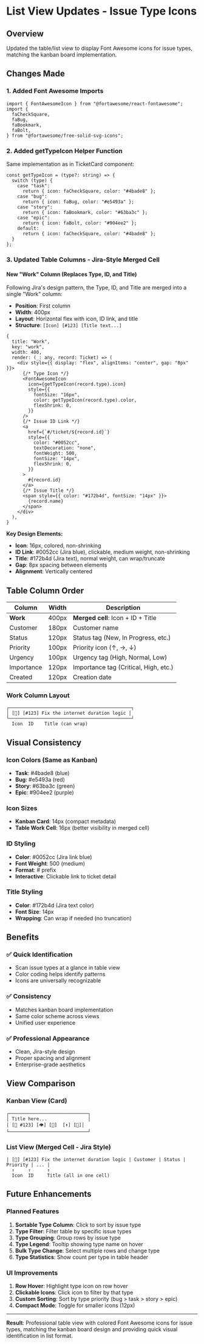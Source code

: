 # List View Updates - Issue Type Icons

## Overview

Updated the table/list view to display Font Awesome icons for issue types, matching the kanban board implementation.

## Changes Made

### 1. Added Font Awesome Imports

```tsx
import { FontAwesomeIcon } from "@fortawesome/react-fontawesome";
import {
  faCheckSquare,
  faBug,
  faBookmark,
  faBolt,
} from "@fortawesome/free-solid-svg-icons";
```

### 2. Added getTypeIcon Helper Function

Same implementation as in TicketCard component:

```tsx
const getTypeIcon = (type?: string) => {
  switch (type) {
    case "task":
      return { icon: faCheckSquare, color: "#4bade8" };
    case "bug":
      return { icon: faBug, color: "#e5493a" };
    case "story":
      return { icon: faBookmark, color: "#63ba3c" };
    case "epic":
      return { icon: faBolt, color: "#904ee2" };
    default:
      return { icon: faCheckSquare, color: "#4bade8" };
  }
};
```

### 3. Updated Table Columns - Jira-Style Merged Cell

#### New "Work" Column (Replaces Type, ID, and Title)

Following Jira's design pattern, the Type, ID, and Title are merged into a single "Work" column:

- **Position**: First column
- **Width**: 400px
- **Layout**: Horizontal flex with icon, ID link, and title
- **Structure**: `[Icon] [#123] [Title text...]`

```tsx
{
  title: "Work",
  key: "work",
  width: 400,
  render: (_: any, record: Ticket) => (
    <div style={{ display: "flex", alignItems: "center", gap: "8px" }}>
      {/* Type Icon */}
      <FontAwesomeIcon
        icon={getTypeIcon(record.type).icon}
        style={{
          fontSize: "16px",
          color: getTypeIcon(record.type).color,
          flexShrink: 0,
        }}
      />
      {/* Issue ID Link */}
      <a
        href={`#/ticket/${record.id}`}
        style={{
          color: "#0052cc",
          textDecoration: "none",
          fontWeight: 500,
          fontSize: "14px",
          flexShrink: 0,
        }}
      >
        #{record.id}
      </a>
      {/* Issue Title */}
      <span style={{ color: "#172b4d", fontSize: "14px" }}>
        {record.name}
      </span>
    </div>
  ),
}
```

**Key Design Elements:**

- **Icon**: 16px, colored, non-shrinking
- **ID Link**: #0052cc (Jira blue), clickable, medium weight, non-shrinking
- **Title**: #172b4d (Jira text), normal weight, can wrap/truncate
- **Gap**: 8px spacing between elements
- **Alignment**: Vertically centered

## Table Column Order

| Column     | Width | Description                           |
| ---------- | ----- | ------------------------------------- |
| **Work**   | 400px | **Merged cell**: Icon + ID + Title    |
| Customer   | 180px | Customer name                         |
| Status     | 120px | Status tag (New, In Progress, etc.)   |
| Priority   | 100px | Priority icon (↑, →, ↓)               |
| Urgency    | 100px | Urgency tag (High, Normal, Low)       |
| Importance | 120px | Importance tag (Critical, High, etc.) |
| Created    | 120px | Creation date                         |

### Work Column Layout

```
┌─────────────────────────────────────────────┐
│ [🔲] [#123] Fix the internet duration logic │
└─────────────────────────────────────────────┘
  Icon  ID    Title (can wrap)
```

## Visual Consistency

### Icon Colors (Same as Kanban)

- **Task**: #4bade8 (blue)
- **Bug**: #e5493a (red)
- **Story**: #63ba3c (green)
- **Epic**: #904ee2 (purple)

### Icon Sizes

- **Kanban Card**: 14px (compact metadata)
- **Table Work Cell**: 16px (better visibility in merged cell)

### ID Styling

- **Color**: #0052cc (Jira link blue)
- **Font Weight**: 500 (medium)
- **Format**: # prefix
- **Interactive**: Clickable link to ticket detail

### Title Styling

- **Color**: #172b4d (Jira text color)
- **Font Size**: 14px
- **Wrapping**: Can wrap if needed (no truncation)

## Benefits

### ✅ Quick Identification

- Scan issue types at a glance in table view
- Color coding helps identify patterns
- Icons are universally recognizable

### ✅ Consistency

- Matches kanban board implementation
- Same color scheme across views
- Unified user experience

### ✅ Professional Appearance

- Clean, Jira-style design
- Proper spacing and alignment
- Enterprise-grade aesthetics

## View Comparison

### Kanban View (Card)

```
┌─────────────────────────────┐
│ Title here...               │
│ [🔲 #123] [👁] [💬]  [⬆] [👤]│
└─────────────────────────────┘
```

### List View (Merged Cell - Jira Style)

```
| [🔲] [#123] Fix the internet duration logic | Customer | Status | Priority | ... |
  ↑     ↑      ↑
  Icon  ID     Title (all in one cell)
```

## Future Enhancements

### Planned Features

1. **Sortable Type Column**: Click to sort by issue type
2. **Type Filter**: Filter table by specific issue types
3. **Type Grouping**: Group rows by issue type
4. **Type Legend**: Tooltip showing type name on hover
5. **Bulk Type Change**: Select multiple rows and change type
6. **Type Statistics**: Show count per type in table header

### UI Improvements

1. **Row Hover**: Highlight type icon on row hover
2. **Clickable Icons**: Click icon to filter by that type
3. **Custom Sorting**: Sort by type priority (bug > task > story > epic)
4. **Compact Mode**: Toggle for smaller icons (12px)

---

**Result**: Professional table view with colored Font Awesome icons for issue types, matching the kanban board design and providing quick visual identification in list format.
